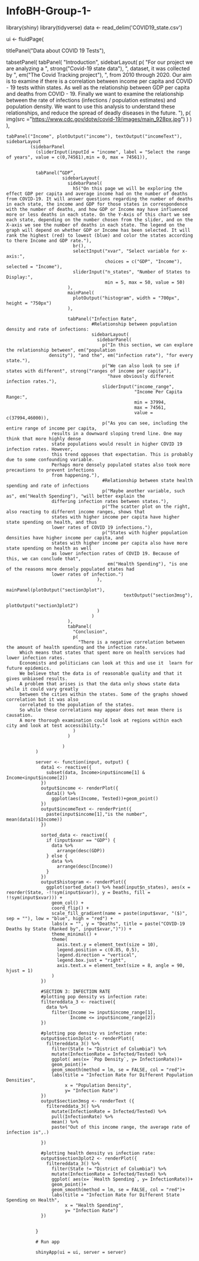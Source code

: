 # InfoBH-Group-1-

library(shiny)
library(tidyverse)
data <- read_delim('COVID19_state.csv')


ui <- fluidPage(
  
  titlePanel("Data about COVID 19 Tests"),
  
  
  tabsetPanel(
    tabPanel(
      "Introduction",
      sidebarLayout(
        p(
          "For our project we are analyzing a ",
          strong("Covid-19 state data"),
          ", dataset, it was collected by ",
          em("The Covid Tracking project"),
          ",
                             from 2010 through 2020. Our aim is to examine if there is a correlation between income per capita and COVID -
                             19 tests within states. As well as the relationship between GDP per capita and deaths from COVID -
                             19. Finally we want to examine the relationship between the rate of infections (infections /
                             population estimates) and population density. We want to use this analysis to understand these relationships,
                             and reduce the spread of deadly diseases in the future.
                            "),
        p(
          img(src ="https://www.cdc.gov/dotw/covid-19/images/main_928px.jpg")
        )
      )
    ),
    
    tabPanel("Income", plotOutput("income"), textOutput("incomeText"), sidebarLayout
             (sidebarPanel
               (sliderInput(inputId = "income", label = "Select the range of years", value = c(0,74561),min = 0, max = 74561)),
               
               
               tabPanel(“GDP”,
                         sidebarLayout(
                           sidebarPanel(
                             h5("On this page we will be exploring the effect GDP per capita and average income had on the number of deaths from COVID-19. It will answer questions regarding the number of deaths in each state, the income and GDP for those states in correspondence with the number of deaths, and how GDP or Income may have influenced more or less deaths in each state. On the Y-Axis of this chart we see each state, depending on the number chosen from the slider, and on the X-axis we see the number of deaths in each state. The legend on the graph will depend on whether GDP or Income has been selected. It will rank the highest (red) to lowest (blue) and color the states according to there Income and GDP rate."),
                             br(),
                             selectInput("xvar", "Select variable for x-axis:",
                                         choices = c("GDP", "Income"), selected = "Income"),
                             sliderInput("n_states", "Number of States to Display:",
                                         min = 5, max = 50, value = 50)
                           ),
                           mainPanel(
                             plotOutput("histogram", width = "700px", height = "750px")
                           ),
                           
                           tabPanel("Infection Rate",
                                    #Relationship between population density and rate of infections:
                                    sidebarLayout(
                                      sidebarPanel(
                                        p("In this section, we can explore the relationship between", em("population
                    density"), "and the", em("infection rate"), "for every state."),
                                        p("We can also look to see if states with different", strong("ranges of income per capita"), 
                                          "have obviously different infection rates."),
                                        sliderInput("income_range",
                                                    "Income Per Capita Range:",
                                                    min = 37994,
                                                    max = 74561,
                                                    value = c(37994,46000)),
                                        p("As you can see, including the entire range of income per capita, 
                     results in a downward sloping trend line. One may think that more highly dense 
                     state populations would result in higher COVID 19 infection rates. However,
                     this trend opposes that expectation. This is probably due to some confounding variable. 
                     Perhaps more densely populated states also took more precautions to prevent infections 
                     from happening."),
                                        #Relationship between state health spending and rate of infections
                                        p("Maybe another variable, such as", em("Health Spending"), "will better explain the 
                     differing infection rates between states."),
                                        p("The scatter plot on the right, also reacting to different income ranges, shows that 
                     states with higher income per capita have higher state spending on health, and thus
                     lower rates of COVID 19 infections."),
                                        p("States with higher population densities have higher income per capita, and 
                     states with higher income per capita also have more state spending on health as well 
                     as lower infection rates of COVID 19. Because of this, we can conclude that", 
                                          em("Health Spending"), "is one of the reasons more densely populated states had
                     lower rates of infection.")
                                      ),
                                      mainPanel(plotOutput("section3plot"),
                                                textOutput("section3msg"),
                                                plotOutput("section3plot2")
                                      )
                                    )
                           ),
                           tabPanel(
                             "Conclusion",
                             p(
                               "There is a negative correlation between the amount of health spending and the infection rate.
         Which means that states that spent more on health services had lower infection rates.
         Economists and politicians can look at this and use it  learn for future epidemics.
         We believe that the data is of reasonable quality and that it gives unbiased results.
         A problem that arises is that the data only shows state data while it could vary greatly
         between the cities within the states. Some of the graphs showed correlation but it was also 
         correlated to the population of the states.
         So while these correlations may appear does not mean there is causation.
         A more thorough examination could look at regions within each city and look at test accessibility."
                             )
                           )
                           
                         )
               )
               
               server <- function(input, output) {
                 data1 <- reactive({
                   subset(data, Income>input$income[1] & Income<input$income[2])
                 })
                 output$income <- renderPlot({
                   data1() %>% 
                     ggplot(aes(Income, Tested))+geom_point()
                 }) 
                 output$incomeText <- renderPrint({
                   paste(input$income[1],"is the number", mean(data1()$Income))
                 })
                 
                 sorted_data <- reactive({
                   if (input$xvar == "GDP") {
                     data %>% 
                       arrange(desc(GDP))
                   } else {
                     data %>% 
                       arrange(desc(Income))
                   }
                 })
                 output$histogram <- renderPlot({
                   ggplot(sorted_data() %>% head(input$n_states), aes(x = reorder(State, -!!sym(input$xvar)), y = Deaths, fill = !!sym(input$xvar))) +
                     geom_col() +
                     coord_flip() +
                     scale_fill_gradient(name = paste(input$xvar, "($)", sep = ""), low = "blue", high = "red") +
                     labs(x = "", y = "Deaths", title = paste("COVID-19 Deaths by State (Ranked by", input$xvar,")")) +
                     theme_minimal() +
                     theme(
                       axis.text.y = element_text(size = 10),
                       legend.position = c(0.85, 0.5),
                       legend.direction = "vertical",
                       legend.box.just = "right",
                       axis.text.x = element_text(size = 8, angle = 90, hjust = 1)
                     )
                 })
                 
                 #SECTION 3: INFECTION RATE
                 #plotting pop density vs infection rate:
                 filtereddata_3 <- reactive({
                   data %>% 
                     filter(Income >= input$income_range[1],
                            Income <= input$income_range[2])
                 })
                 
                 #plotting pop density vs infection rate:
                 output$section3plot <- renderPlot({
                   filtereddata_3() %>%
                     filter(State != "District of Columbia") %>% 
                     mutate(InfectionRate = Infected/Tested) %>% 
                     ggplot( aes(x= `Pop Density`, y= InfectionRate))+
                     geom_point()+
                     geom_smooth(method = lm, se = FALSE, col = "red")+
                     labs(title = "Infection Rate for Different Population Densities",
                          x = "Population Density",
                          y= "Infection Rate")
                 })
                 output$section3msg <- renderText ({
                   filtereddata_3() %>% 
                     mutate(InfectionRate = Infected/Tested) %>%
                     pull(InfectionRate) %>% 
                     mean() %>% 
                     paste("Out of this income range, the average rate of infection is",.)
                   
                 })
                 
                 #plotting health density vs infection rate:
                 output$section3plot2 <- renderPlot({
                   filtereddata_3() %>%
                     filter(State != "District of Columbia") %>% 
                     mutate(InfectionRate = Infected/Tested) %>% 
                     ggplot( aes(x= `Health Spending`, y= InfectionRate))+
                     geom_point()+
                     geom_smooth(method = lm, se = FALSE, col = "red")+
                     labs(title = "Infection Rate for Different State Spending on Health",
                          x = "Health Spending",
                          y= "Infection Rate")
                 })
                 
                 
               }
               
               # Run app
               
               shinyApp(ui = ui, server = server)
               
